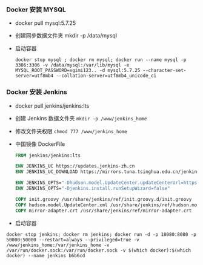 ### Docker 安装 MYSQL

- docker pull mysql:5.7.25

- 创建同步数据文件夹 mkdir -p /data/mysql

- 启动容器

	```shell
	docker stop mysql ; docker rm mysql; docker run --name mysql -p 3306:3306 -v /data/mysql:/var/lib/mysql -e MYSQL_ROOT_PASSWORD=xgimi123.. -d mysql:5.7.25 --character-set-server=utf8mb4 --collation-server=utf8mb4_unicode_ci
	```


### Docker 安装 Jenkins

- docker pull jenkins/jenkins:lts

- 创建 Jenkins 数据文件夹 `mkdir -p /www/jenkins_home`

- 修改文件夹权限 `chmod 777 /www/jenkins_home`

- 中国镜像 DockerFile

	```dockerfile
	FROM jenkins/jenkins:lts
	
	ENV JENKINS_UC https://updates.jenkins-zh.cn
	ENV JENKINS_UC_DOWNLOAD https://mirrors.tuna.tsinghua.edu.cn/jenkins
	
	ENV JENKINS_OPTS="-Dhudson.model.UpdateCenter.updateCenterUrl=https://updates.jenkins-zh.cn/update-center.json"
	ENV JENKINS_OPTS="-Djenkins.install.runSetupWizard=false"
	
	COPY init.groovy /usr/share/jenkins/ref/init.groovy.d/init.groovy
	COPY hudson.model.UpdateCenter.xml /usr/share/jenkins/ref/hudson.model.UpdateCenter.xml
	COPY mirror-adapter.crt /usr/share/jenkins/ref/mirror-adapter.crt
	```

	
- 启动容器

```shell
docker stop jenkins; docker rm jenkins; docker run -d -p 18080:8080 -p 50000:50000 --restart=always --privileged=true -v /www/jenkins_home:/var/jenkins_home -v /var/run/docker.sock:/var/run/docker.sock -v $(which docker):$(which docker) --name jenkins b6b6cd
```
	
	

